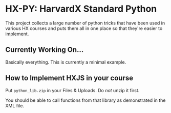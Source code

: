 HX-PY: HarvardX Standard Python
====================================

This project collects a large number of python tricks that have been used in various HX courses and puts them all in one place so that they're easier to implement.

Currently Working On...
-----------

Basically everything. This is currently a minimal example.

How to Implement HXJS in your course
-----------

Put `python_lib.zip` in your Files & Uploads. Do *not* unzip it first.

You should be able to call functions from that library as demonstrated in the XML file.